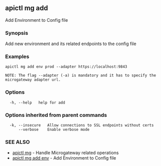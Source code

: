 ## apictl mg add

Add Environment to Config file

### Synopsis

Add new environment and its related endpoints to the config file

### Examples

```
apictl mg add env prod --adapter https://localhost:9843

NOTE: The flag --adapter (-a) is mandatory and it has to specify the microgateway adapter url.
```

### Options

```
  -h, --help   help for add
```

### Options inherited from parent commands

```
  -k, --insecure   Allow connections to SSL endpoints without certs
      --verbose    Enable verbose mode
```

### SEE ALSO

* [apictl mg](apictl_mg.md)	 - Handle Microgateway related operations
* [apictl mg add env](apictl_mg_add_env.md)	 - Add Environment to Config file

